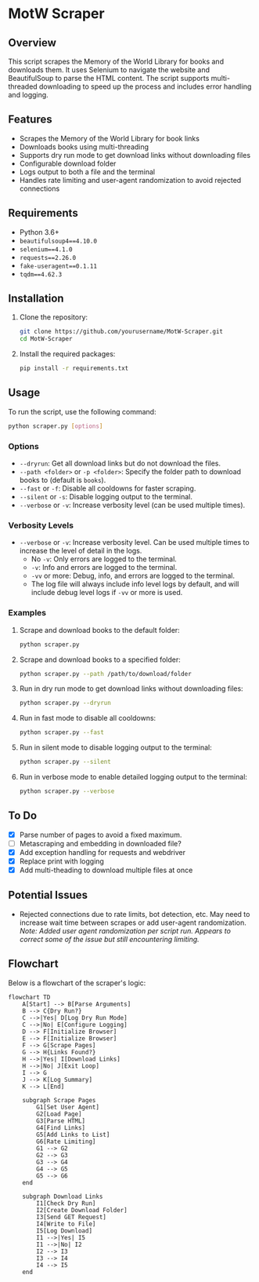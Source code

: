# MotW Scraper

## Overview

This script scrapes the Memory of the World Library for books and downloads them. It uses Selenium to navigate the website and BeautifulSoup to parse the HTML content. The script supports multi-threaded downloading to speed up the process and includes error handling and logging.

## Features

- Scrapes the Memory of the World Library for book links
- Downloads books using multi-threading
- Supports dry run mode to get download links without downloading files
- Configurable download folder
- Logs output to both a file and the terminal
- Handles rate limiting and user-agent randomization to avoid rejected connections

## Requirements

- Python 3.6+
- `beautifulsoup4==4.10.0`
- `selenium==4.1.0`
- `requests==2.26.0`
- `fake-useragent==0.1.11`
- `tqdm==4.62.3`

## Installation

1. Clone the repository:

    ```sh
    git clone https://github.com/yourusername/MotW-Scraper.git
    cd MotW-Scraper
    ```

2. Install the required packages:

    ```sh
    pip install -r requirements.txt
    ```

## Usage

To run the script, use the following command:

```sh
python scraper.py [options]
```

### Options

- `--dryrun`: Get all download links but do not download the files.
- `--path <folder>` or `-p <folder>`: Specify the folder path to download books to (default is `books`).
- `--fast` or `-f`: Disable all cooldowns for faster scraping.
- `--silent` or `-s`: Disable logging output to the terminal.
- `--verbose` or `-v`: Increase verbosity level (can be used multiple times).

### Verbosity Levels

- `--verbose` or `-v`: Increase verbosity level. Can be used multiple times to increase the level of detail in the logs.
  - No `-v`: Only errors are logged to the terminal.
  - `-v`: Info and errors are logged to the terminal.
  - `-vv` or more: Debug, info, and errors are logged to the terminal.
  - The log file will always include info level logs by default, and will include debug level logs if `-vv` or more is used.

### Examples

1. Scrape and download books to the default folder:

    ```sh
    python scraper.py
    ```

2. Scrape and download books to a specified folder:

    ```sh
    python scraper.py --path /path/to/download/folder
    ```

3. Run in dry run mode to get download links without downloading files:

    ```sh
    python scraper.py --dryrun
    ```

4. Run in fast mode to disable all cooldowns:

    ```sh
    python scraper.py --fast
    ```

5. Run in silent mode to disable logging output to the terminal:

    ```sh
    python scraper.py --silent
    ```

6. Run in verbose mode to enable detailed logging output to the terminal:

    ```sh
    python scraper.py --verbose
    ```

## To Do

- [X] Parse number of pages to avoid a fixed maximum.
- [ ] Metascraping and embedding in downloaded file?
- [X] Add exception handling for requests and webdriver
- [X] Replace print with logging
- [X] Add multi-theading to download multiple files at once

## Potential Issues

- Rejected connections due to rate limits, bot detection, etc. May need to increase wait time between scrapes or add user-agent randomization.
*Note: Added user agent randomization per script run. Appears to correct some of the issue but still encountering limiting.*

## Flowchart

Below is a flowchart of the scraper's logic:

```mermaid
flowchart TD
    A[Start] --> B[Parse Arguments]
    B --> C{Dry Run?}
    C -->|Yes| D[Log Dry Run Mode]
    C -->|No| E[Configure Logging]
    D --> F[Initialize Browser]
    E --> F[Initialize Browser]
    F --> G[Scrape Pages]
    G --> H{Links Found?}
    H -->|Yes| I[Download Links]
    H -->|No| J[Exit Loop]
    I --> G
    J --> K[Log Summary]
    K --> L[End]

    subgraph Scrape Pages
        G1[Set User Agent]
        G2[Load Page]
        G3[Parse HTML]
        G4[Find Links]
        G5[Add Links to List]
        G6[Rate Limiting]
        G1 --> G2
        G2 --> G3
        G3 --> G4
        G4 --> G5
        G5 --> G6
    end

    subgraph Download Links
        I1[Check Dry Run]
        I2[Create Download Folder]
        I3[Send GET Request]
        I4[Write to File]
        I5[Log Download]
        I1 -->|Yes| I5
        I1 -->|No| I2
        I2 --> I3
        I3 --> I4
        I4 --> I5
    end
```
